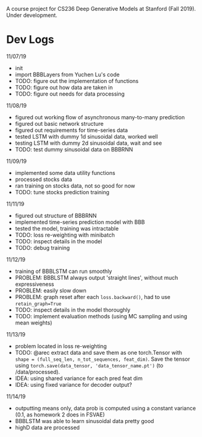 A course project for CS236 Deep Generative Models at Stanford (Fall 2019). Under development.

# Dev Logs

11/07/19
- init
- import BBBLayers from Yuchen Lu's code
- TODO: figure out the implementation of functions
- TODO: figure out how data are taken in
- TODO: figure out needs for data processing

11/08/19
- figured out working flow of asynchronous many-to-many prediction
- figured out basic network structure
- figured out requirements for time-series data
- tested LSTM with dummy 1d sinusoidal data, worked well
- testing LSTM with dummy 2d sinusoidal data, wait and see
- TODO: test dummy sinusoidal data on BBBRNN

11/09/19
- implemented some data utility functions
- processed stocks data
- ran training on stocks data, not so good for now 
- TODO: tune stocks prediction training


11/11/19
- figured out structure of BBBRNN
- implemented time-series prediction model with BBB
- tested the model, training was intractable
- TODO: loss re-weighting with minibatch
- TODO: inspect details in the model
- TODO: debug training

11/12/19
- training of BBBLSTM can run smoothly
- PROBLEM: BBBLSTM always output 'straight lines', without much expressiveness
- PROBLEM: easily slow down
- PROBLEM: graph reset after each `loss.backward()`, had to use `retain_graph=True`
- TODO: inspect details in the model thoroughly
- TODO: implement evaluation methods (using MC sampling and using mean weights)

11/13/19
- problem located in loss re-weighting
- TODO: @arec extract data and save them as one torch.Tensor with `shape = (full_seq_len, n_tot_sequences, feat_dim)`. Save the tensor using `torch.save(data_tensor, 'data_tensor_name.pt')` (to /data/processed).
- IDEA: using shared variance for each pred feat dim
- IDEA: using fixed variance for decoder output?

11/14/19
- outputting means only, data prob is computed using a constant variance (0.1, as homework 2 does in FSVAE)
- BBBLSTM was able to learn sinusoidal data pretty good
- highD data are processed